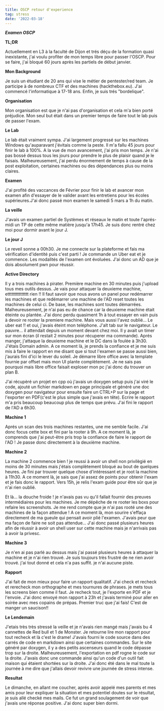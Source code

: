 ```yaml
---
title: OSCP retour d'experience
tag: stress
date: '2022-03-18'
---
```


**_Examen OSCP_**

**TL;DR**

Actuellement en L3 à la faculté de Dijon et trés déçu de la formation quasi inexistante, j'ai voulu profiter de mon temps libre pour passer l'OSCP. Pour se faire, j'ai bloqué 60 jours après les partiels de début janvier.

**Mon Background**

Je suis un étudiant de 20 ans qui vise le métier de pentester/red team. Je participe à de nombreux CTF et des machines (hackthebox.eu). J'ai commencé l'informatique à 17-18 ans. Enfin, je suis trés "bordelique".

**Organisation**

Mon organisation est que je n'ai pas d'organisation et cela m'a bien porté préjudice. Mon seul but était dans un premier temps de faire tout le lab puis de passer l'exam.

**Le Lab**

Le lab était vraiment sympa. J'ai largement progressé sur les machines Windows qu'auparavant j'évitais comme la peste. Il m'a fallu 45 jours pour finir le lab à 100%. A la vue de mon avancement, j'ai pris mon temps. Je n'ai pas bossé dessus tous les jours pour prendre le plus de plaisir quand je le faisais. Malheureusement, j'ai perdu énormement de temps à cause de la post exploitation, certaines machines ou des dépendances plus ou moins claires.

**Examen**

J'ai profité des vaccances de Février pour finir le lab et avancer mon examen afin d'essayer de le valider avant les entretiens pour les écoles supérieures.J'ai donc passé mon examen le samedi 5 mars a 1h du matin.

**La veille**

J'avais un examen partiel de Systèmes et réseaux le matin et toute l'aprés-midi un TP de cette même matière jusqu'a 17h45. Je suis donc rentré chez moi pour dormir avant le jour J.

**Le jour J**

Le reveil sonne a 00h30. Je me connecte sur la plateforme et fais ma vérification d'identité puis c'est parti ! Je commande un Uber eat et je commence. Les modalités de l'examen ont évoluées. J'ai donc un AD que je dois absolument pwn pour réussir.

**Active Directory**

Il y a trois machines à pirater. Première machine en 30 minutes puis j'upload tous mes outils dessus. Je vais pour attaquer la deuxieme machine, ettttttttttttttt rien !!
Il faut savoir que nous avons un panel pour redémarrer les machines et que redémarrer une machine de l'AD reset toutes les machines de celui ci. De base, les machines sont toutes démarrées. Malheureusement, je n'ai pas eu de chance car la deuxieme machine était éteinte ou plantée. J'ai donc perdu quasiment 1h à tout essayer en vain puis à devoir re rooter la premiere machine.
Mais vous aussi l'avez oublié... Le uber eat !! et oui, j'avais éteint mon teléphone. J'alt tab sur le navigateur. Le pauvre... il attendait depuis un moment devant chez moi. Il y avait un timer sur mon écran (il restait 2 minutes pour récuperer ma commande). Aprés manger, j'attaque la deuxieme machine et le DC dans la foulée à 3h30. J'étais Domain admin. A ce moment là, je prends la confiance et je me suis mis à faire le rapport en me disant que si tout l'examen se passe aussi bien, j'aurais fini d'ici le lever du soleil. Je démarre libre office avec la template fournie par offset mais mon UI plante complètement. Je ne sais pas pourquoi mais libre office faisait exploser mon pc j'ai donc du trouver un plan B.

J'ai récupèré un projet en cpp où j'avais un doxygen setup puis j'ai viré le code, ajouté un fichier markdown en page principale et généré une doc doxygen pour navigateur pour ensuite faire un CTRL+P sur la page et l'exporter en PDF(c'est le plus simple que j'avais en tête).
Ecrire le rapport m'a pris beaucoup beaucoup plus de temps que prévu. J'ai fini le rapport de l'AD a 6h30.

**Machine 1**

Aprés un scan des trois machines restantes, une me semble facile. J'ai donc focus cette box et fini par la rooter à 9h. A ce moment là, je comprends que j'ai peut-être pris trop la confiance de faire le rapport de l'AD ! Je passe donc directement à la deuxième machine.

**Machine 2**

La machine 2 commence bien ! je reussi à avoir un shell non privilègié en moins de 30 minutes mais j'étais complètement bloqué au bout de quelques heures. Je fini par trouver quelque chose d'intéressant et je root la machine à 11h30.
A ce moment là, je sais que j'ai assez de points pour obtenir l'exam  et je fais donc le rapport. Vers 15h, je relis l'exam guide pour être sûr que je n'ai rien oublié.

Et là... la douche froide ! je n'avais pas vu qu'il fallait fournir des preuves intermédiaires pour les machines. Je me dépêche de re rooter les boxs pour refaire les screenshots. Je me rend compte que je n'ai pas rooté une des machines de la façon attendue !  A ce moment là, mon sourire s'effaça directement de ma gueule qui pensait avoir plié l'examen. J'avais peur que ma façon de faire ne soit pas attendue... J'ai donc passé plusieurs heures afin de réussir à avoir un shell user sur cette machine mais je n'arrivais pas à avoir la privesc.

**Machine 3**

Je n'en ai pas parlé au dessus mais j'ai passé plusieurs heures à attaquer la machine et je n'ai rien trouvé. Je suis toujours très frustré de ne rien avoir trouvé. j'ai tout donné et cela n'a pas suffit. je n'ai aucune piste.

**Rapport**

J'ai fait de mon mieux pour faire un rapport qualitatif. J'ai check et recheck et rerecheck mon orthographe et mes tournures de phrases. je mets tous les screens bien comme il faut. Je recheck tout, je l'exporte en PDF et je l'envoie.
J'ai donc envoyé mon rapport à 23h et j'avais terminé pour aller en soirée avec mes copains de prépas. Premier truc que j'ai fais! C'est de manger un saucison!!

**Le Lendemain**

J'etais très très stressé la veille et je n'avais rien mangé mais j'avais bu 4 cannettes de Red bull et 1 de Monster. Je retourne lire mon rapport pour tout recheck et là c'est le drame! J'avais fourni le code source dans des carrés de code en markdown ainsi que certaines commandes. Sur le site généré par doxygen, il y a des petits ascenseurs quand le code dépasse trop sur la droite. Malheureusement, l'exportation en pdf rogne le code sur la droite. J'avais donc une commande ainsi qu'un code d'un outil fait maison qui étaient shortées sur la droite. J'ai donc été dans le mal toute la journée à me dire que j'allais devoir revivre une journée de stress intense.

**Resultat**

Le dimanche, en allant me coucher, aprés avoir appelé mes parents et mes amis pour leur expliquer la situation et mes potentiel doutes sur le résultat, je suis allé checké mes mails. Ce fut un grand soulagement de voir que j'avais une réponse positive. J'ai donc super bien dormi.
